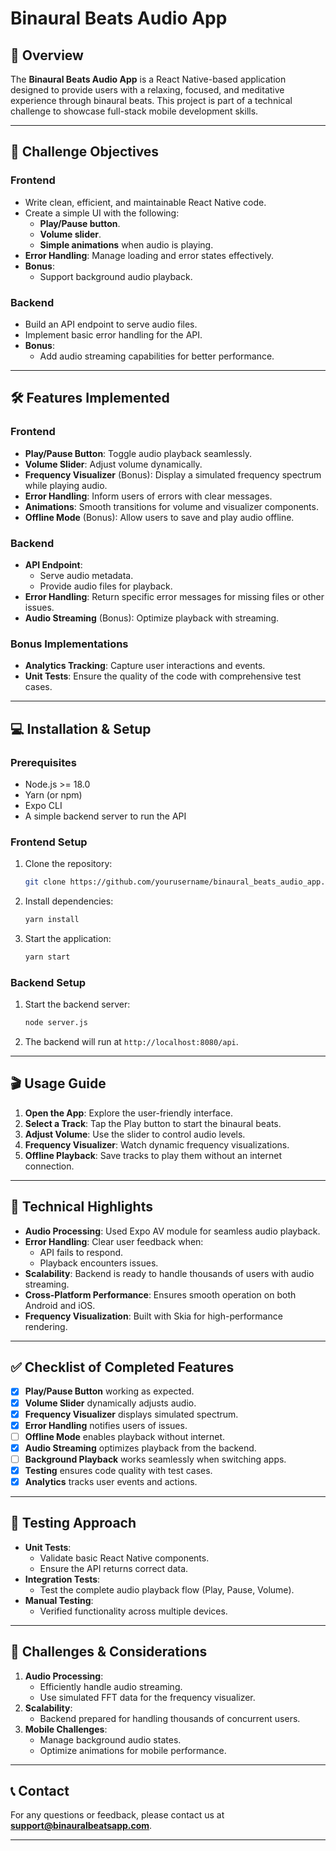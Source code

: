 # Binaural Beats Audio App

## 🚀 Overview

The **Binaural Beats Audio App** is a React Native-based application designed to provide users with a relaxing, focused, and meditative experience through binaural beats. This project is part of a technical challenge to showcase full-stack mobile development skills.

---

## 🎯 Challenge Objectives

### Frontend

- Write clean, efficient, and maintainable React Native code.
- Create a simple UI with the following:
  - **Play/Pause button**.
  - **Volume slider**.
  - **Simple animations** when audio is playing.
- **Error Handling**: Manage loading and error states effectively.
- **Bonus**:
  - Support background audio playback.

### Backend

- Build an API endpoint to serve audio files.
- Implement basic error handling for the API.
- **Bonus**:
  - Add audio streaming capabilities for better performance.

---

## 🛠️ Features Implemented

### Frontend

- **Play/Pause Button**: Toggle audio playback seamlessly.
- **Volume Slider**: Adjust volume dynamically.
- **Frequency Visualizer** (Bonus): Display a simulated frequency spectrum while playing audio.
- **Error Handling**: Inform users of errors with clear messages.
- **Animations**: Smooth transitions for volume and visualizer components.
- **Offline Mode** (Bonus): Allow users to save and play audio offline.

### Backend

- **API Endpoint**:
  - Serve audio metadata.
  - Provide audio files for playback.
- **Error Handling**: Return specific error messages for missing files or other issues.
- **Audio Streaming** (Bonus): Optimize playback with streaming.

### Bonus Implementations

- **Analytics Tracking**: Capture user interactions and events.
- **Unit Tests**: Ensure the quality of the code with comprehensive test cases.

---

## 💻 Installation & Setup

### Prerequisites

- Node.js >= 18.0
- Yarn (or npm)
- Expo CLI
- A simple backend server to run the API

### Frontend Setup

1. Clone the repository:
   ```bash
   git clone https://github.com/yourusername/binaural_beats_audio_app.git
   ```
2. Install dependencies:
   ```bash
   yarn install
   ```
3. Start the application:
   ```bash
   yarn start
   ```

### Backend Setup

1. Start the backend server:
   ```bash
   node server.js
   ```
2. The backend will run at `http://localhost:8080/api`.

---

## 🎬 Usage Guide

1. **Open the App**: Explore the user-friendly interface.
2. **Select a Track**: Tap the Play button to start the binaural beats.
3. **Adjust Volume**: Use the slider to control audio levels.
4. **Frequency Visualizer**: Watch dynamic frequency visualizations.
5. **Offline Playback**: Save tracks to play them without an internet connection.

---

## 🧩 Technical Highlights

- **Audio Processing**: Used Expo AV module for seamless audio playback.
- **Error Handling**: Clear user feedback when:
  - API fails to respond.
  - Playback encounters issues.
- **Scalability**: Backend is ready to handle thousands of users with audio streaming.
- **Cross-Platform Performance**: Ensures smooth operation on both Android and iOS.
- **Frequency Visualization**: Built with Skia for high-performance rendering.

---

## ✅ Checklist of Completed Features

- [x] **Play/Pause Button** working as expected.
- [x] **Volume Slider** dynamically adjusts audio.
- [x] **Frequency Visualizer** displays simulated spectrum.
- [x] **Error Handling** notifies users of issues.
- [ ] **Offline Mode** enables playback without internet.
- [x] **Audio Streaming** optimizes playback from the backend.
- [ ] **Background Playback** works seamlessly when switching apps.
- [x] **Testing** ensures code quality with test cases.
- [x] **Analytics** tracks user events and actions.

---

## 🧪 Testing Approach

- **Unit Tests**:
  - Validate basic React Native components.
  - Ensure the API returns correct data.
- **Integration Tests**:
  - Test the complete audio playback flow (Play, Pause, Volume).
- **Manual Testing**:
  - Verified functionality across multiple devices.

---

## 🤔 Challenges & Considerations

1. **Audio Processing**:
   - Efficiently handle audio streaming.
   - Use simulated FFT data for the frequency visualizer.
2. **Scalability**:
   - Backend prepared for handling thousands of concurrent users.
3. **Mobile Challenges**:
   - Manage background audio states.
   - Optimize animations for mobile performance.

---

## 📞 Contact

For any questions or feedback, please contact us at **support@binauralbeatsapp.com**.

---
